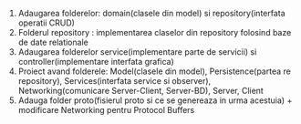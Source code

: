 1. Adaugarea folderelor: domain(clasele din model) si repository(interfata operatii CRUD)
2. Folderul repository : implementarea claselor din repository folosind baze de date relationale
3. Adaugarea folderelor service(implementare parte de servicii) si controller(implementare interfata grafica)
4. Proiect avand folderele: Model(clasele din model), Persistence(partea re repository), Services(interfata service si observer), Networking(comunicare Server-Client, Server-BD), Server, Client
5. Adauga folder proto(fisierul proto si ce se genereaza in urma acestuia) + modificare Networking pentru Protocol Buffers
